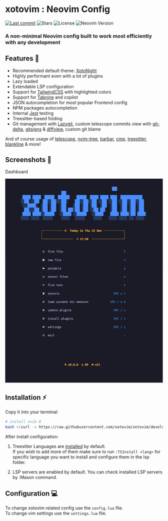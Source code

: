 # xotovim : Neovim Config

[![Last commit](https://img.shields.io/github/last-commit/xotovim/xotovim?style=for-the-badge)](https://github.com/xotovim/xotovim/commits/development)
![Stars](https://img.shields.io/github/stars/xotovim/xotovim?style=for-the-badge)
![License](https://img.shields.io/github/license/xotovim/xotovim?style=for-the-badge)
![Neovim Version](https://img.shields.io/badge/For%20Neovim-0.9+-yellowgreen?style=for-the-badge&logo=neovim&logoColor=d8abbb&color=d8abbb)

### A non-minimal Neovim config built to work most efficiently with any development

## Features 💠

- Recommended default theme: [XotoNight](https://github.com/xotovim/xotonight)
- Highly performant even with a lot of plugins
- Lazy loaded
- Extendable LSP configuration
- Support for [TailwindCSS](https://tailwindcss.com/) with highlighted colors
- Support for [Tabnine](https://www.tabnine.com/) and copilot
- JSON autocompletion for most popular Frontend config
- NPM packages autocompletion
- Internal [Jest](https://github.com/facebook/jest) testing
- Treesitter-based folding
- Git management with [Lazygit](https://github.com/jesseduffield/lazygit), custom telescope commits view with [git-delta](https://github.com/dandavison/delta), [gitsigns](https://github.com/lewis6991/gitsigns.nvim) & [diffview](https://github.com/sindrets/diffview.nvim), custom git blame

And of course usage of [telescope](https://github.com/nvim-telescope/telescope.nvim), [nvim-tree](https://github.com/kyazdani42/nvim-tree.lua), [barbar](https://github.com/romgrk/barbar.nvim), [cmp](https://github.com/hrsh7th/nvim-cmp), [treesitter](https://github.com/nvim-treesitter/nvim-treesitter), [blankline](https://github.com/lukas-reineke/indent-blankline.nvim) & more!

## Screenshots 📸

Dashboard

![Dashboard](./.screenshots/1-alpha.png)

## Installation ⚡️

Copy it into your terminal:

```bash
# install nvim 8
bash <(curl -s https://raw.githubusercontent.com/xotovim/xotovim/development/.install/nvim.sh)
```

After install configuration:

1. Treesitter Languages are <ins>installed</ins> by default.\
   If you wish to add more of them make sure to run `:TSInstall <lang>` for specific language you want to install and configure them in the lsp folder. 
   
2. LSP servers are enabled by default. You can check installed LSP servers by :Mason command.

## Configuration 💻

To change xotovim related config use the `config.lua` file.\
To change vim settings use the `settings.lua` file.

